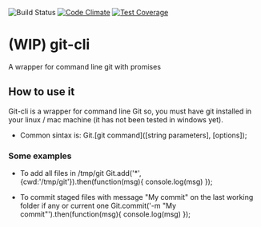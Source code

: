 ![Build Status](https://travis-ci.org/sayden/git-cli.svg?branch=master)
[![Code Climate](https://codeclimate.com/github/sayden/git-cli/badges/gpa.svg)](https://codeclimate.com/github/sayden/git-cli)
[![Test Coverage](https://codeclimate.com/github/sayden/git-cli/badges/coverage.svg)](https://codeclimate.com/github/sayden/git-cli)

# (WIP) git-cli
A wrapper for command line git with promises

## How to use it
Git-cli is a wrapper for command line Git so, you must have git installed in your linux / mac machine (it has not been tested in windows yet).

* Common sintax is: Git.[git command]([string parameters], [options]);

### Some examples

* To add all files in /tmp/git
    Git.add('*', {cwd:'/tmp/git'}).then(function(msg){
        console.log(msg)
    });

* To commit staged files with message "My commit" on the last working folder if any or current one
    Git.commit('-m "My commit"').then(function(msg){
        console.log(msg)
    });